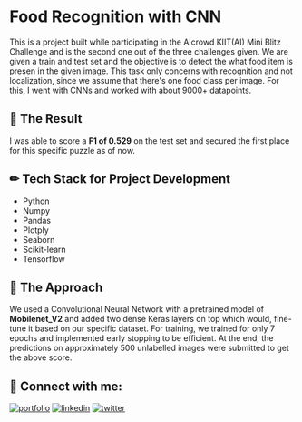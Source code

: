 
# Food Recognition with CNN

This is a project built while participating in the AIcrowd KIIT(AI) Mini Blitz Challenge and is the second one out of the three challenges given. We are given a train and test set and the objective is to detect the what food item is presen in the given image. This task only concerns with recognition and not localization, since we assume that there's one food class per image. For this, I went with CNNs and worked with about 9000+ datapoints. 


  
## 🚀 The Result

I was able to score a **F1 of 0.529** on the test set and secured the first place for this specific puzzle as of now. 
 

## ✏ Tech Stack for Project Development

- Python
- Numpy
- Pandas
- Plotply
- Seaborn
- Scikit-learn
- Tensorflow

  
## 🧠 The Approach

 We used a Convolutional Neural Network with a pretrained model of **Mobilenet_V2** and added two dense Keras layers on top which would, fine-tune it based on our specific dataset. For training, we trained for only 7 epochs and implemented early stopping to be efficient. At the end, the predictions on approximately 500 unlabelled images were submitted to get the above score. 

  

## 🔗 Connect with me:
[![portfolio](https://img.shields.io/badge/my_portfolio-000?style=for-the-badge&logo=ko-fi&logoColor=white)](https://www.polywork.com/kunal_bhadra)
[![linkedin](https://img.shields.io/badge/linkedin-0A66C2?style=for-the-badge&logo=linkedin&logoColor=white)](https://www.linkedin.com/in/kunal-bhadra-cs/)
[![twitter](https://img.shields.io/badge/twitter-1DA1F2?style=for-the-badge&logo=twitter&logoColor=white)](https://twitter.com/kunal_kaun)

  